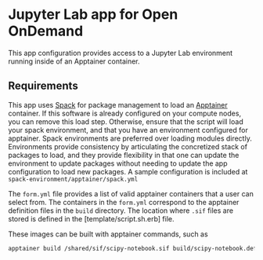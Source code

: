 # Jupyter Lab app for Open OnDemand

This app configuration provides access to a Jupyter Lab environment running inside of an Apptainer container.

## Requirements

This app uses [Spack](https://spack.io/) for package management to load an
[Apptainer](https://apptainer.org/) container. If this software is already
configured on your compute nodes, you can remove this load step. Otherwise,
ensure that the script will load your spack environment, and that you have an
environment configured for apptainer. Spack environments are preferred over
loading modules directly. Environments provide consistency by articulating the
concretized stack of packages to load, and they provide flexibility in that one
can update the environment to update packages without needing to update the app
configuration to load new packages. A sample configuration is included at
`spack-environment/apptainer/spack.yml`

The `form.yml` file provides a list of valid apptainer containers that a user
can select from. The containers in the `form.yml` correspond to the apptainer
definition files in the `build` directory. The location where `.sif` files are
stored is defined in the [template/script.sh.erb] file.

These images can be built with apptainer commands, such as

```bash
apptainer build /shared/sif/scipy-notebook.sif build/scipy-notebook.def
```
